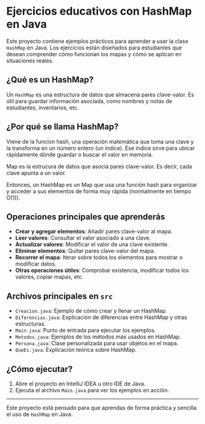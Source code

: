 # Ejercicios educativos con HashMap en Java

Este proyecto contiene ejemplos prácticos para aprender a usar la clase `HashMap` en Java. Los ejercicios están diseñados para estudiantes que desean comprender cómo funcionan los mapas y cómo se aplican en situaciones reales.

## ¿Qué es un HashMap?
Un `HashMap` es una estructura de datos que almacena pares clave-valor. Es útil para guardar información asociada, como nombres y notas de estudiantes, inventarios, etc.

## ¿Por qué se llama HashMap?
Viene de la funcion hash, una operación matemática que toma una clave y la transforma en un número entero (un índice). Ese índice sirve para ubicar rápidamente dónde guardar o buscar el valor en memoria.

Map es la estrucura de datos que asocia pares clave-valor. Es decir, cada clave apunta a un valor.

Entonces, un HashMap es un Map que usa una función hash para organizar y acceder a sus elementos de forma muy rápida (normalmente en tiempo O(1)).


## Operaciones principales que aprenderás
- **Crear y agregar elementos**: Añadir pares clave-valor al mapa.
- **Leer valores**: Consultar el valor asociado a una clave.
- **Actualizar valores**: Modificar el valor de una clave existente.
- **Eliminar elementos**: Quitar pares clave-valor del mapa.
- **Recorrer el mapa**: Iterar sobre todos los elementos para mostrar o modificar datos.
- **Otras operaciones útiles**: Comprobar existencia, modificar todos los valores, copiar mapas, etc.

## Archivos principales en `src`
- `Creacion.java`: Ejemplo de cómo crear y llenar un HashMap.
- `Diferencias.java`: Explicación de diferencias entre HashMap y otras estructuras.
- `Main.java`: Punto de entrada para ejecutar los ejemplos.
- `Metodos.java`: Ejemplos de los métodos más usados en HashMap.
- `Persona.java`: Clase personalizada para usar objetos en el mapa.
- `QueEs.java`: Explicación teórica sobre HashMap.

## ¿Cómo ejecutar?
1. Abre el proyecto en IntelliJ IDEA u otro IDE de Java.
2. Ejecuta el archivo `Main.java` para ver los ejemplos en acción.

---
Este proyecto está pensado para que aprendas de forma práctica y sencilla el uso de `HashMap` en Java.


